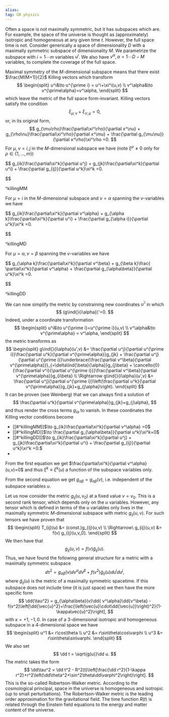 ```yaml
---
alias:
tag: GR physics
---
```



Often a space is not maximally symmetric, but it has subspaces which are. For example, the space of the universe is thought as (approximately) isotropic and homogeneous at any given time $t$. However, the full space time is not. Consider generically a space of dimensionality $D$ with a maximally symmetric subspace of dimensionality $M$. We parametrize the subspace with  $i=1\cdots m$ variables $u^i$. We also have  $v^\alpha,\,\alpha=1\cdots D-M$ variables, to complete the coverage of the full space.

Maximal symmetry of the $M$-dimensional subspace means that there exist $\frac{M(M+1)}{2}$ Killing vectors which transform 
$$
\begin{split}
    u^i&\to u^{\prime i} = u^i+\xi^i(u,v) \\
    v^\alpha&\to v^{\prime\alpha}=v^\alpha,
\end{split}
$$
which leave the metric of the full space form-invariant. Killing vectors satisfy the condition
$$
    \xi_{\mu;\nu}+\xi_{\nu;\mu} =0,
$$
or, in its original form,
$$
    g_{\mu\rho}\frac{\partial\xi^\rho}{\partial x^\nu} + g_{\rho\nu}\frac{\partial\xi^\rho}{\partial x^\mu} + \frac{\partial g_{\mu\nu}}{\partial x^\rho}\xi^\rho =0.
$$
For $\mu,\nu=i,j$ in the $M$-dimensional subspace we have (note $\xi^\rho\neq0$ only for $\rho\in\{1,...,m\}$)

$$
    g_{ik}\frac{\partial\xi^k}{\partial u^j} + g_{jk}\frac{\partial\xi^k}{\partial u^i} + \frac{\partial g_{ij}}{\partial u^k}\xi^k =0.

$$

^killingMM

For $\mu=i$ in the $M$-dimensional subspace and $\nu=\alpha$ spanning the $v$-variables we have

$$
    g_{ik}\frac{\partial\xi^k}{\partial v^\alpha} + g_{\alpha k}\frac{\partial\xi^k}{\partial u^i} + \frac{\partial g_{\alpha i}}{\partial u^k}\xi^k =0.

$$

^killingMD

For $\mu=\alpha,\,\nu=\beta$ spanning the $v$-variables we have

$$
    g_{\alpha k}\frac{\partial\xi^k}{\partial v^\beta} + g_{\beta k}\frac{  \partial\xi^k}{\partial v^\alpha} + \frac{\partial g_{\alpha\beta}}{\partial u^k}\xi^k =0.

$$

^killingDD

We can now simplify the metric by constraining new coordinates $u^{\prime i}$ in which 
$$
    (g\ind{}{i\alpha})'=0.
$$
Indeed, under a coordinate transformation
$$
\begin{split}
    u^i&\to u^{\prime i}=u^{\prime i}(u,v) \\
    v^\alpha&\to v^{\prime\alpha} = v^\alpha,
\end{split}
$$
the metric transforms as 
$$
\begin{split}
    g\ind{}{i\alpha}(u',v) &= \frac{\partial u^j}{\partial u^{\prime i}}\frac{\partial u^k}{\partial v^{\prime\alpha}}g_{jk} + \frac{\partial u^j}{\partial u^{\prime i}}\underbrace{\frac{\partial v^\beta}{\partial v^{\prime\alpha}}}_{=\delta\ind{\beta}{\alpha}}g_{j\beta} + \cancelto{0}{\frac{\partial v^i}{\partial u^{\prime i}}}\frac{\partial v^\beta}{\partial v^{\prime\alpha}}g_{i\beta} \\
    \Rightarrow g\ind{}{i\alpha}(u',v) &= \frac{\partial u^j}{\partial u^{\prime i}}\left(\frac{\partial u^k}{\partial v^{\prime\alpha}}g_{jk}+g_{j\alpha}\right).
\end{split}
$$
It can be proven (see Weinberg) that we can always find a solution of 
$$
    \frac{\partial u^k}{\partial v^{\prime\alpha}}g_{jk}+g_{j\alpha},
$$
and thus render the cross terms $g_{i\alpha}$ to vanish. In these coordinates the Killing vector conditions become
- [[#^killingMM]]$\to g_{ik}\frac{\partial\xi^k}{\partial v^\alpha} =0$
- [[#^killingMD]]$\to \frac{\partial g_{\alpha\beta}}{\partial u^k}\xi^k=0$
- [[#^killingDD]]$\to g_{ik}\frac{\partial\xi^k}{\partial u^j} + g_{jk}\frac{\partial\xi^k}{\partial u^i} + \frac{\partial g_{ij}}{\partial u^k}\xi^k =0.$
- 
From the first equation we get $\frac{\partial\xi^k}{\partial v^\alpha}(u,v)=0$ and thus $\xi^k\equiv\xi^k(u)$ a function of the subspace variables only.

From the second equation we get $g_{\alpha\beta}=g_{\alpha\beta}(v)$, i.e. independent of the subspace variables $u$. 

Let us now consider the metric $g_{ij}(u,v_0)$ at a fixed value $v=v_0$. This is a second rank tensor, which depends only on the $u$ variables. However, any tensor which is defined in terms of the $u$ variables only lives in the maximally symmetric $M$-dimensional subspace with metric $g_{ij}(u,v)$. For such tensors we have proven that
$$
\begin{split}
    T_{ij}(u) &= (const.)g_{ij}(u,v) \\
    \Rightarrow\ g_{ij}(u,v) &= f(v) g_{ij}(u,v_0).
\end{split}
$$
We then have that
$$
    g_{ij}(u,v) = f(v)\tilde{g}_{ij}(u).
$$
Thus, we have found the following general structure for a metric with a maximally symmetric subspace
$$
    \dd\tau^2 = g_{\alpha\beta}(v)\dd v^\alpha\dd v^\beta + f(v^2)\tilde{g}_{ij}(u)\dd u^i\dd u^j,
$$
where $\tilde{g}_{ij}(u)$ is the metric of a maximally symmetric spacetime. If this subspace does not include time (it is just space) we then have the more specific form
$$
    \dd{\tau^2} = g_{\alpha\beta}(v)\dd{ v^\alpha}\dd{v^\beta} - f(v^2)\left[\dd{\vec{u}^2}+\frac{\left(\vec{u}\cdot\dd{\vec{u}}\right)^2}{1-\kappa\vec{u}^2}\right],
$$
with $\kappa = +1,-1,0$. In case of a $3$-dimensional isotropic and homogeneous subspace in a $4$-dimensional space we have
$$
\begin{split}
    u^1 &= r\cos\theta \\
    u^2 &= r\sin\theta\cos\varphi \\
    u^3 &= r\sin\theta\sin\varphi.
\end{split}
$$
We also set
$$
    \dd t = \sqrt{g(u)}\dd u.
$$
The metric takes the form
$$
    \dd\tau^2 = \dd t^2 - R^2(t)\left[\frac{\dd r^2}{1-\kappa r^2}+r^2\left(\dd\theta^2+\sin^2\theta\dd\varphi^2\right)\right].
$$
This is the so-called Robertson-Walker metric. According to the cosmological principal, space in the universe is homogeneous and isotropic (up to small perturbations). The Robertson-Walker metric is the leading order approximation for the gravitational field. The time function $R(t)$ is related through the Einstein field equations to the energy and matter content of the universe.

